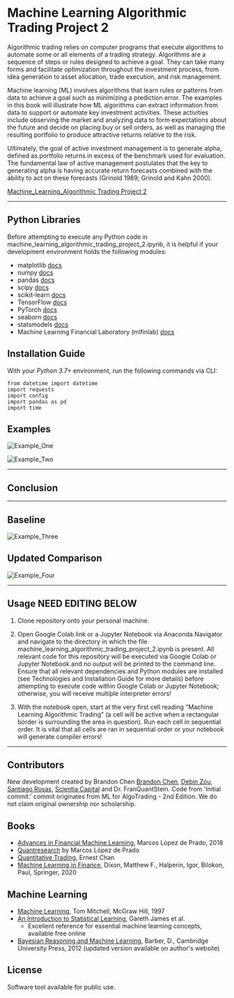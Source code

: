 # Machine Learning Algorithmic Trading Project 2

Algorithmic trading relies on computer programs that execute algorithms to automate some or all elements of a trading strategy. Algorithms are a sequence of steps or rules designed to achieve a goal. They can take many forms and facilitate optimization throughout the investment process, from idea generation to asset allocation, trade execution, and risk management.

Machine learning (ML) involves algorithms that learn rules or patterns from data to achieve a goal such as minimizing a prediction error. The examples in this book will illustrate how ML algorithms can extract information from data to support or automate key investment activities. These activities include observing the market and analyzing data to form expectations about the future and decide on placing buy or sell orders, as well as managing the resulting portfolio to produce attractive returns relative to the risk.

Ultimately, the goal of active investment management is to generate alpha, defined as portfolio returns in excess of the benchmark used for evaluation. The fundamental law of active management postulates that the key to generating alpha is having accurate return forecasts combined with the ability to act on these forecasts (Grinold 1989; Grinold and Kahn 2000).


[Machine_Learning_Algorithmic Trading Project 2](https://github.com/SantiagoSR-1/Machine-Learning-Algorithmic-Trading-Project-2/blob/main/Images/algoimage2.jpeg)

---

## Python Libraries

Before attempting to execute any Python code in machine_learning_algorithmic_trading_project_2.ipynb, it is helpful if your development environment holds the following modules:

- matplotlib [docs](https://github.com/matplotlib/matplotlib)
- numpy [docs](https://github.com/numpy/numpy)
- pandas [docs](https://github.com/pydata/pandas)
- scipy [docs](https://github.com/scipy/scipy)
- scikit-learn [docs](https://scikit-learn.org/stable/user_guide.html)
- TensorFlow [docs](https://www.tensorflow.org/guide)
- PyTorch [docs](https://pytorch.org/docs/stable/index.html)
- seaborn [docs](https://github.com/mwaskom/seaborn)
- statsmodels [docs](https://github.com/statsmodels/statsmodels)
- Machine Learning Financial Laboratory (mlfinlab) [docs](https://mlfinlab.readthedocs.io/en/latest/)

## Installation Guide

With your _Python 3.7+_ environment, run the following commands via CLI:

```
from datetime import datetime
import requests
import config
import pandas as pd
import time

```

## Examples

![Example_One]()

![Example_Two]()

---

## Conclusion



---

## Baseline

![Example_Three]()


## Updated Comparison

![Example_Four]()

---

## Usage  NEED EDITING BELOW

1. Clone repository onto your personal machine.

2. Open Google Colab link or a Jupyter Notebook via Anaconda Navigator and navigate to the directory in which the file machine_learning_algorithmic_trading_project_2.ipynb is present. All relevant code for this repository will be executed via Google Colab or Jupyter Notebook and no output will be printed to the command line. Ensure that all relevant dependencies and Python modules are installed (see Technologies and Installation Guide for more details) before attempting to execute code within Google Colab or Jupyter Notebook; otherwise, you will receive multiple interpreter errors!

3. With the notebook open, start at the very first cell reading "Machine Learning Algorithmic Trading" (a cell will be active when a rectangular border is surrounding the area in question). Run each cell in sequential order. It is vital that all cells are ran in sequential order or your notebook will generate compiler errors!

---

## Contributors

New development created by Brandon Chen [Brandon Chen](https://www.linkedin.com/in/brandon-chen-61334879/), [Debin Zou](https://www.linkedin.com/in/debinzou/), [Santiago Rosas](https://www.linkedin.com/in/ssrosas/), [Scientia Capital](https://www.linkedin.com/in/scientiacapital/) and Dr. FranQuantStein. Code from 'Initial commit.' commit originates from ML for AlgoTrading - 2nd Edition.  We do not claim original ownership nor scholarship.

## Books

- [Advances in Financial Machine Learning](https://www.wiley.com/en-us/Advances+in+Financial+Machine+Learning-p-9781119482086), Marcos Lopez de Prado, 2018
- [Quantresearch](http://www.quantresearch.info/index.html) by Marcos López de Prado
- [Quantitative Trading](http://epchan.blogspot.com/), Ernest Chan
- [Machine Learning in Finance](https://www.springer.com/gp/book/9783030410674), Dixon, Matthew F., Halperin, Igor, Bilokon, Paul, Springer, 2020

## Machine Learning

- [Machine Learning](http://www.cs.cmu.edu/~tom/mlbook.html), Tom Mitchell, McGraw Hill, 1997
- [An Introduction to Statistical Learning](http://www-bcf.usc.edu/~gareth/ISL/), Gareth James et al.
    - Excellent reference for essential machine learning concepts, available free online
- [Bayesian Reasoning and Machine Learning](http://web4.cs.ucl.ac.uk/staff/D.Barber/textbook/091117.pdf), Barber, D., Cambridge University Press, 2012 (updated version available on author's website)

## License

Software tool available for public use. 
